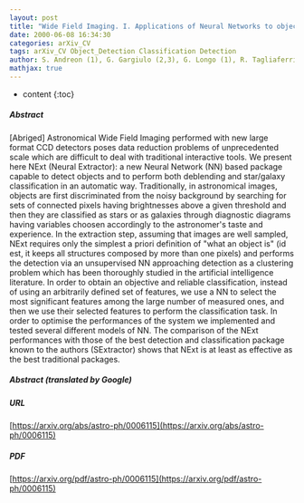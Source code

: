 ```yaml
---
layout: post
title: "Wide Field Imaging. I. Applications of Neural Networks to object detection and star/galaxy classification"
date: 2000-06-08 16:34:30
categories: arXiv_CV
tags: arXiv_CV Object_Detection Classification Detection
author: S. Andreon (1), G. Gargiulo (2,3), G. Longo (1), R. Tagliaferri (4,5), N. Capuano (2) ((1) Oss. Astron. Capodimonte, (2) Univ. Salerno, (3) IIASS, (4) DMI, Univ. Salerno, (5) INFM, Univ. Salerno)
mathjax: true
---
```


* content
{:toc}

##### Abstract
[Abriged] Astronomical Wide Field Imaging performed with new large format CCD detectors poses data reduction problems of unprecedented scale which are difficult to deal with traditional interactive tools. We present here NExt (Neural Extractor): a new Neural Network (NN) based package capable to detect objects and to perform both deblending and star/galaxy classification in an automatic way. Traditionally, in astronomical images, objects are first discriminated from the noisy background by searching for sets of connected pixels having brightnesses above a given threshold and then they are classified as stars or as galaxies through diagnostic diagrams having variables choosen accordingly to the astronomer's taste and experience. In the extraction step, assuming that images are well sampled, NExt requires only the simplest a priori definition of "what an object is" (id est, it keeps all structures composed by more than one pixels) and performs the detection via an unsupervised NN approaching detection as a clustering problem which has been thoroughly studied in the artificial intelligence literature. In order to obtain an objective and reliable classification, instead of using an arbitrarily defined set of features, we use a NN to select the most significant features among the large number of measured ones, and then we use their selected features to perform the classification task. In order to optimise the performances of the system we implemented and tested several different models of NN. The comparison of the NExt performances with those of the best detection and classification package known to the authors (SExtractor) shows that NExt is at least as effective as the best traditional packages.

##### Abstract (translated by Google)


##### URL
[https://arxiv.org/abs/astro-ph/0006115](https://arxiv.org/abs/astro-ph/0006115)

##### PDF
[https://arxiv.org/pdf/astro-ph/0006115](https://arxiv.org/pdf/astro-ph/0006115)

